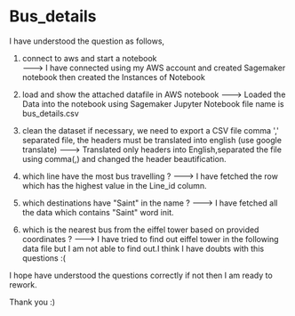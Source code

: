 # Bus_details

I have understood the question as follows,

1. connect to aws and start a notebook  
  ---> I have connected using my AWS account and created Sagemaker notebook then created the Instances of Notebook
	
2. load and show the attached datafile in AWS notebook
  ---> Loaded the Data into the notebook using Sagemaker Jupyter Notebook file name is bus_details.csv

3. clean the dataset if necessary, we need to export a CSV file comma ',' separated file, the headers must be translated into english (use google translate)
  ---> Translated only headers into English,separated the file using comma(,) and changed the header beautification.

4. which line have the most bus travelling ? 
  ---> I have fetched the row which has the highest value in the Line_id column.

5. which destinations have "Saint" in the name ?
  ---> I have fetched all the data which contains "Saint" word init.

6. which is the nearest bus from the eiffel tower based on provided coordinates ? 
  ---> I have tried to find out eiffel tower in the following data file but I am not able to find out.I think I have doubts with this questions :(

I hope have understood the questions correctly if not then I am ready to rework.


Thank you :)
